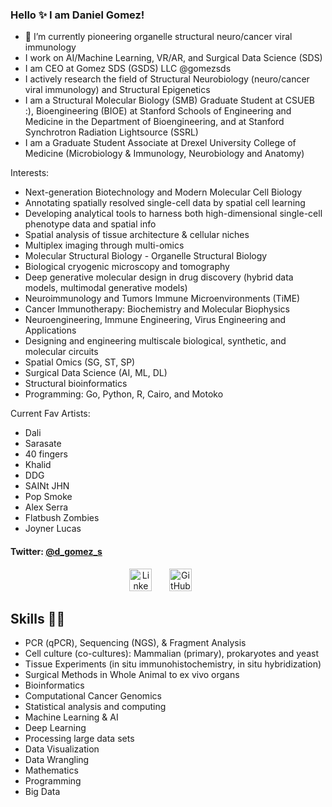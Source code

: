 ### Hello ✨  I am Daniel Gomez!

- 🔭 I’m currently pioneering organelle structural neuro/cancer viral immunology 
- I work on AI/Machine Learning, VR/AR, and Surgical Data Science (SDS)
- I am CEO at Gomez SDS (GSDS) LLC @gomezsds
- I actively research the field of Structural Neurobiology (neuro/cancer viral immunology) and Structural Epigenetics
- I am a Structural Molecular Biology (SMB) Graduate Student at CSUEB :), Bioengineering (BIOE) at Stanford Schools of Engineering and Medicine in the Department of Bioengineering, and at Stanford Synchrotron Radiation Lightsource (SSRL) 
- I am a Graduate Student Associate at Drexel University College of Medicine (Microbiology & Immunology, Neurobiology and Anatomy)


Interests:
- Next-generation Biotechnology and Modern Molecular Cell Biology
- Annotating spatially resolved single-cell data by spatial cell learning
- Developing analytical tools to harness both high-dimensional single-cell phenotype data and spatial info
- Spatial analysis of tissue architecture & cellular niches
- Multiplex imaging through multi-omics 
- Molecular Structural Biology - Organelle Structural Biology
- Biological cryogenic microscopy and tomography 
- Deep generative molecular design in drug discovery (hybrid data models, multimodal generative models)
- Neuroimmunology and Tumors Immune Microenvironments (TiME)
- Cancer Immunotherapy: Biochemistry and Molecular Biophysics
- Neuroengineering, Immune Engineering, Virus Engineering and Applications
- Designing and engineering multiscale biological, synthetic, and molecular circuits
- Spatial Omics (SG, ST, SP)
- Surgical Data Science (AI, ML, DL)
- Structural bioinformatics
- Programming: Go, Python, R, Cairo, and Motoko 

Current Fav Artists:
- Dali
- Sarasate
- 40 fingers
- Khalid
- DDG
- SAINt JHN
- Pop Smoke
- Alex Serra
- Flatbush Zombies
- Joyner Lucas


#### Twitter: [@d_gomez_s](https://twitter.com/d_gomez_s) 

<html>
	<head>
	</head>
<p align="center">
	<a id="footer"><a src="https://github.com/djg-s/djg-s.github.io/blob/main/images_for_readme/dreams.gif?raw=true" width="75%" height="auto"/></a>
</p>
<p align="center">
  <a href="https://www.linkedin.com/in/daniel-gomez-santos/"><img width="36px" alt="Linkedln" title="Linkedln" src="https://github.com/djg-s/djg-s.github.io/blob/main/images_for_readme/linkedln_logo_retry.png?raw=true" /></a>
  &#8287;&#8287;&#8287;&#8287;&#8287;
  <a href="https://github.com/djg-s"><img width="36px" alt="GitHub Homepage" title="GitHub Homepage" src="https://github.com/djg-s/djg-s.github.io/blob/main/images_for_readme/github_icon_blue.png?raw=true"/></a>
  &#8287;&#8287;&#8287;&#8287;&#8287;
</p>
	<h2>Skills &#x1F468;&#x200D;&#x1F4BB;</h2>

- PCR (qPCR), Sequencing (NGS), & Fragment Analysis
- Cell culture (co-cultures): Mammalian (primary), prokaryotes and yeast 
- Tissue Experiments (in situ immunohistochemistry, in situ hybridization)
- Surgical Methods in Whole Animal to ex vivo organs
- Bioinformatics
- Computational Cancer Genomics 
- Statistical analysis and computing
- Machine Learning & AI
- Deep Learning
- Processing large data sets
- Data Visualization
- Data Wrangling
- Mathematics
- Programming
- Big Data
	
</html>


